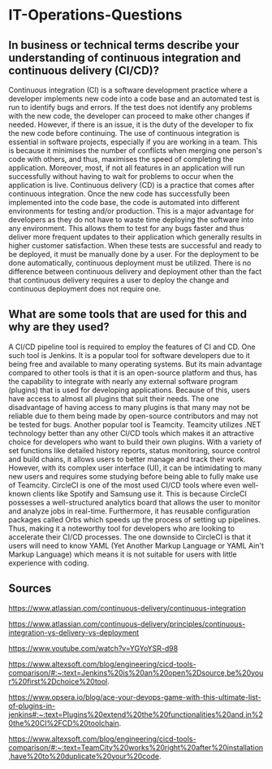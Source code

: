# IT-Operations-Questions

## In business or technical terms describe your understanding of continuous integration and continuous delivery (CI/CD)?

Continuous integration (CI) is a software development practice where a developer implements new code into a code base and an automated test is run to identify bugs and errors. If the test does not identify any problems with the new code, the developer can proceed to make other changes if needed. However, if there is an issue, it is the duty of the developer to fix the new code before continuing. The use of continuous integration is essential in software projects, especially if you are working in a team. This is because it minimises the number of conflicts when merging one person's code with others, and thus, maximises the speed of completing the application. Moreover, most, if not all features in an application will run successfully without having to wait for problems to occur when the application is live. Continuous delivery (CD) is a practice that comes after continuous integration. Once the new code has successfully been implemented into the code base, the code is automated into different environments for testing and/or production. This is a major advantage for developers as they do not have to waste time deploying the software into any environment. This allows them to test for any bugs faster and thus deliver more frequent updates to their application which generally results in higher customer satisfaction. When these tests are successful and ready to be deployed, it must be manually done by a user. For the deployment to be done automatically, continuous deployment must be utilized. There is no difference between continuous delivery and deployment other than the fact that continuous delivery requires a user to deploy the change and continuous deployment does not require one.

## What are some tools that are used for this and why are they used?

A CI/CD pipeline tool is required to employ the features of CI and CD. One such tool is Jenkins. It is a popular tool for software developers due to it being free and available to many operating systems. But its main advantage compared to other tools is that it is an open-source platform and thus, has the capability to integrate with nearly any external software program (plugins) that is used for developing applications. Because of this, users have access to almost all plugins that suit their needs. The one disadvantage of having access to many plugins is that many may not be reliable due to them being made by open-source contributors and may not be tested for bugs. Another popular tool is Teamcity. Teamcity utilizes .NET technology better than any other CI/CD tools which makes it an attractive choice for developers who want to build their own plugins. With a variety of set functions like detailed history reports, status monitoring, source control and build chains, it allows users to better manage and track their work. However, with its complex user interface (UI), it can be intimidating to many new users and requires some studying before being able to fully make use of Teamcity. CircleCI is one of the most used CI/CD tools where even well-known clients like Spotify and Samsung use it. This is because CircleCI possesses a well-structured analytics board that allows the user to monitor and analyze jobs in real-time. Furthermore, it has reusable configuration packages called Orbs which speeds up the process of setting up pipelines. Thus, making it a noteworthy tool for developers who are looking to accelerate their CI/CD processes. The one downside to CircleCI is that it users will need to know YAML (Yet Another Markup Language or YAML Ain't Markup Language) which means it is not suitable for users with little experience with coding.


## Sources

https://www.atlassian.com/continuous-delivery/continuous-integration

https://www.atlassian.com/continuous-delivery/principles/continuous-integration-vs-delivery-vs-deployment

https://www.youtube.com/watch?v=YGYoYSR-d98

https://www.altexsoft.com/blog/engineering/cicd-tools-comparison/#:~:text=Jenkins%20is%20an%20open%2Dsource,be%20your%20first%2Dchoice%20tool.

https://www.opsera.io/blog/ace-your-devops-game-with-this-ultimate-list-of-plugins-in-jenkins#:~:text=Plugins%20extend%20the%20functionalities%20and,in%20the%20CI%2FCD%20toolchain.

https://www.altexsoft.com/blog/engineering/cicd-tools-comparison/#:~:text=TeamCity%20works%20right%20after%20installation,have%20to%20duplicate%20your%20code.
